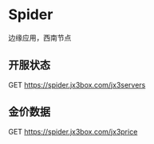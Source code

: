 # Spider
边缘应用，西南节点

## 开服状态
GET https://spider.jx3box.com/jx3servers

## 金价数据
GET https://spider.jx3box.com/jx3price